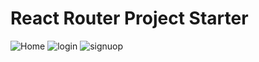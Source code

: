 # React Router Project Starter
![Home](https://github.com/HarshalMjn/router-project-starter/assets/110369391/e247e5a5-8fc9-4275-82f3-87111c99b53b)
![login](https://github.com/HarshalMjn/router-project-starter/assets/110369391/68965ea0-8597-4d26-bedb-b88bfd2c893b)
![signuop](https://github.com/HarshalMjn/router-project-starter/assets/110369391/d665644c-a02f-479e-b2b9-fa320bc93c59)
